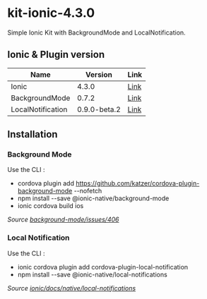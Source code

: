 # kit-ionic-4.3.0

Simple Ionic Kit with BackgroundMode and LocalNotification.

## Ionic & Plugin version

Name | Version | Link
------------ | ------------- | -------------
Ionic | 4.3.0 | [Link](https://www.npmjs.com/package/ionic/v/4.3.0) | 
BackgroundMode | 0.7.2 | [Link](https://github.com/katzer/cordova-plugin-background-mode/) |
LocalNotification | 0.9.0-beta.2 | [Link](https://github.com/katzer/cordova-plugin-local-notifications) |

## Installation

### Background Mode

Use the CLI : 
* cordova plugin add https://github.com/katzer/cordova-plugin-background-mode --nofetch
* npm install --save @ionic-native/background-mode
* ionic cordova build ios

*Source [background-mode/issues/406](https://github.com/katzer/cordova-plugin-background-mode/issues/406)*

### Local Notification

Use the CLI : 
* ionic cordova plugin add cordova-plugin-local-notification
* npm install --save @ionic-native/local-notifications

*Source [ionic/docs/native/local-notifications](https://github.com/katzer/cordova-plugin-background-mode/issues/406)*
